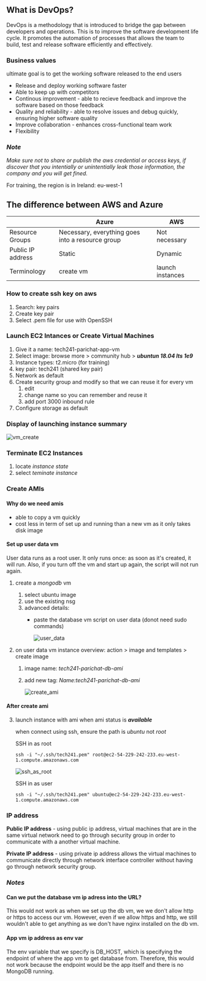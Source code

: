 ## What is DevOps?
DevOps is a methodology that is introduced to bridge the gap between developers and operations. This is to improve the software development life cycle. It promotes the automation of processes that allows the team to build, test and release software efficiently and effectively.

### Business values
ultimate goal is to get the working software released to the end users
* Release and deploy working software faster
* Able to keep up with competitors
* Continous improvement - able to recieve feedback and improve the software based on those feedback
* Quality and reliability - able to resolve issues and debug quickly, ensuring higher software quality
* Improve collaboration - enhances cross-functional team work
* Flexibility

### *Note*
*Make sure not to share or publish the aws credential or access keys, if discover that you intentially or unintentially leak those information, the company and you will get fined.*

For training, the region is in Ireland: eu-west-1 

## The difference between AWS and Azure

|  | Azure | AWS |
| ---------| ---------| -------|   
| Resource Groups | Necessary, everything goes into a resource group | Not necessary |
| Public IP address | Static | Dynamic |
| Terminology | create vm | launch instances |


### How to create ssh key on aws
1) Search: key pairs 
2) Create key pair
3) Select .pem file for use with OpenSSH
  
### Launch EC2 Intances or Create Virtual Machines
1) Give it a name: tech241-parichat-app-vm
2) Select image: browse more > community hub > ***ubuntun 18.04 lts 1e9***
3) Instance types: t2.micro (for training)
4) key pair: tech241 (shared key pair)
5) Network as default
6) Create security group and modify so that we can reuse it for every vm
   1) edit
   2) change name so you can remember and reuse it
   3) add port 3000 inbound rule
7) Configure storage as default

### Display of launching instance summary

![vm_create](screenshots/vm_create_sum.png)


### Terminate EC2 Instances
1) locate *instance state*
2) select *teminate instance*

### Create AMIs

#### Why do we need amis
* able to copy a vm quickly
* cost less in term of set up and running than a new vm as it only takes disk image

#### Set up user data vm
User data runs as a root user. It only runs once: as soon as it's created, it will run. Also, if you turn off the vm and start up again, the script will not run again.

1) create a *mongodb* vm
   1) select ubuntu image
   2) use the existing nsg 
   3) advanced details: 
      * paste the database vm script on user data (donot need sudo commands)
   
         ![user_data](screenshots/user_data.png)

2) on user data vm instance overview: action > image and templates > create image
   1) image name: *tech241-parichat-db-ami*
   2) add new tag: *Name:tech241-parichat-db-ami* 

      ![create_ami](screenshots/create_ami.png)

#### After create ami

3) launch instance with ami when ami status is ***available***
  
   when connect using ssh, ensure the path is *ubuntu* not *root*
   
   SSH in as root
   ```
   ssh -i "~/.ssh/tech241.pem" root@ec2-54-229-242-233.eu-west-1.compute.amazonaws.com
   ```
   ![ssh_as_root](screenshots/ssh_as_root.png)

   SSH in as user
   ```
   ssh -i "~/.ssh/tech241.pem" ubuntu@ec2-54-229-242-233.eu-west-1.compute.amazonaws.com
   ```


### IP address
**Public IP address** - using public ip address, virtual machines that are in the same virtual network need to go through security group in order to communicate with a another virtual machine.

**Private IP address** - using private ip address allows the virtual machines to communicate directly through network interface controller without having go through network security group.

### *Notes*
#### Can we put the database vm ip adress into the URL?
This would not work as when we set up the db vm, we we don't allow http or https to access our vm. However, even if we allow https and http, we still wouldn't able to get anything as we don't have nginx installed on the db vm.

#### App vm ip address as env var 
The env variable that we specify is DB_HOST, which is specifying the endpoint of where the app vm to get database from. Therefore, this would not work because the endpoint would be the app itself and there is no MongoDB running.